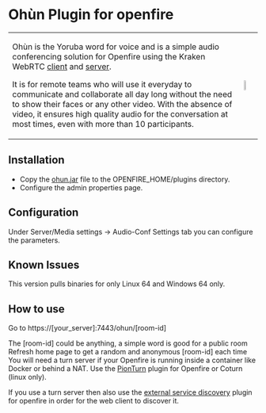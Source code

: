 # Ohùn Plugin for openfire

<table><tr>
<td>
<p>Ohùn is the Yoruba word for voice and is a simple audio conferencing solution for Openfire using the Kraken WebRTC <a href=https://github.com/MixinNetwork/kraken>client</a> and <a href=https://github.com/MixinNetwork/kraken.fm>server</a>.</p>

<p>It is for remote teams who will use it everyday to communicate and collaborate all day long without the need to show their faces or any other video. With the absence of video, it ensures high quality audio for the conversation at most times, even with more than 10 participants.</p>
</td>
<td><img width="40%" src="https://github.com/igniterealtime/openfire-ohun-plugin/raw/master/ohun.png" /></td>
</tr></table>

## Installation

- Copy the [ohun.jar](https://github.com/igniterealtime/openfire-ohun-plugin/releases/download/v0.0.1/ohun.jar) file to the OPENFIRE_HOME/plugins directory.
- Configure the admin properties page.

## Configuration

Under Server/Media settings -> Audio-Conf Settings tab you can configure the parameters.

## Known Issues

This version pulls binaries for only Linux 64 and Windows 64 only.

## How to use

Go to https://[your_server]:7443/ohun/[room-id]

The [room-id] could be anything, a simple word is good for a public room
Refresh home page to get a random and anonymous [room-id] each time
You will need a turn server if your Openfire is running inside a container like Docker or behind a NAT. Use the [PionTurn](https://github.com/igniterealtime/openfire-pionturn-plugin/releases) plugin for Openfire or Coturn (linux only). 

If you use a turn server then also use the [external service discovery](https://github.com/igniterealtime/openfire-externalservicediscovery-plugin) plugin for openfire in order for the web client to discover it.
